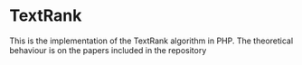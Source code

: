 TextRank
========

This is the implementation of the TextRank algorithm in PHP. The theoretical
behaviour is on the papers included in the repository

